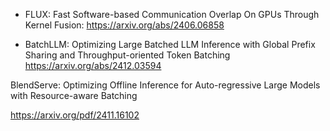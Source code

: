 





- FLUX: Fast Software-based Communication Overlap On GPUs Through Kernel Fusion: https://arxiv.org/abs/2406.06858






- BatchLLM: Optimizing Large Batched LLM Inference with Global Prefix Sharing and Throughput-oriented Token Batching
https://arxiv.org/abs/2412.03594


BlendServe: Optimizing Offline Inference for Auto-regressive Large Models with Resource-aware Batching

https://arxiv.org/pdf/2411.16102